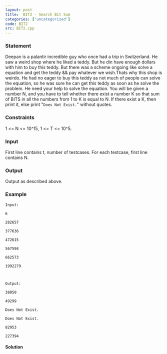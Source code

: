 ```yaml
---
layout: post
title:  BIT2 - Search Bit Sum
categories: ['uncategorized']
code: BIT2
src: BIT2.cpp
---
```


### **Statement**

Deepan is a palantir incredible guy who once had a trip in Switzerland. He saw
a weird shop where he liked a teddy. But he din have enough dollars with him
to buy this teddy. But there was a scheme ongoing like solve a equation and
get the teddy && pay whatever we wish.Thats why this shop is weirdo. He had no
eager to buy this teddy as not much of people can solve the equation, so he
was sure he can get this teddy as soon as he solve the problem. He need your
help to solve the equation. You will be given a number N, and you have to tell
whether there exist a number K so that sum of BITS in all the numbers from 1
to K is equal to N. If there exist a K, then print it, else print "`Does Not
Exist.`" without quotes.

### Constraints

1 <= N <= 10^15, 1 <= T <= 10^5.

### Input

First line contains t, number of testcases. For each testcase, first line
contains N.

### Output

Output as described above.

### Example

    
    
    Input:
    6
    282657
    377636
    472615
    567594
    662573
    1992279
    
    Output:
    38050
    49299
    Does Not Exist.
    Does Not Exist.
    82953
    227394



#### **Solution**




